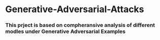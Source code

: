 # Generative-Adversarial-Attacks

### This prject is based on compheransive analysis of different modles under Generative Adversarial Examples

